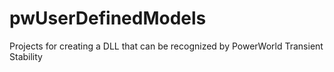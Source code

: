# pwUserDefinedModels
Projects for creating a DLL that can be recognized by PowerWorld Transient Stability
